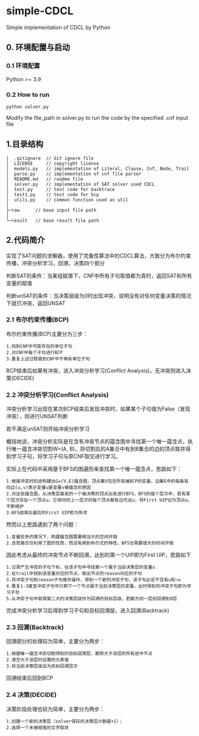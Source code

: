 # simple-CDCL

Simple implementation of CDCL by Python

## 0. 环境配置与启动

### 0.1 环境配置

Python >= 3.9

### 0.2 How to run

```
python solver.py
```

Modify the file_path in solver.py to run the code by the specified .cnf input file

## 1.目录结构

```
│  .gitignore  // Git ignore file
│  LICENSE     // copyright license
│  models.py   // implementation of Literal, Clause, Cnf, Node, Trail
│  parse.py    // implementation of cnf file parser
│  README.md   // readme file
│  solver.py   // implementation of SAT solver used CDCL
│  test.py     // test code for backtrace
│  test1.py    // test code for bcp
│  utils.py    // common function used as util
│  
├─raw      // base input file path
│      
└─result   // base result file path

```

## 2.代码简介

实现了SAT问题的求解器，使用了完备性算法中的CDCL算法，大致分为布尔约束传播，冲突分析学习，回溯，决策四个部分

判断SAT的条件：当某组赋值下，CNF中所有子句取值都为真时，返回SAT和所有变量的赋值

判断unSAT的条件：当决策层级为0时出现冲突，说明没有对任何变量决策的情况下就已冲突，返回UNSAT

### 2.1 布尔约束传播(BCP)

布尔约束传播(BCP)主要分为三步：

```
1.找到CNF中可能存在的单位子句
2.对CNF中每个子句进行BCP
3.重复上述过程直到CNF中不再有单位子句
```

BCP结束后如果有冲突，进入冲突分析学习(Conflict Analysis)，无冲突则进入决策(DECIDE)

### 2.2 冲突分析学习(Conflict Analysis)

冲突分析学习出现在某次BCP结束后发现冲突时，如果某个子句值为False（发现冲突），则进行UNSAT判断

若不满足unSAT则开始冲突分析学习

概括地说，冲突分析实际是在含有冲突节点的蕴含图中寻找第一个唯一蕴含点，执行唯一蕴含冲突切割W=(A, B)，将切割后的A集合中有到B集合的边的顶点取并得到学习子句，将学习子句与原CNF取交进行学习。

实际上在代码中采用基于BFS的图遍历来查找第一个唯一蕴含点，思路如下：

```
1.根据冲突时的迹构建出G=(V,E)蕴含图，顶点集V包含所有被BCP的变量，边集E中的每条有向边(u,v)表示变量u是变量v被蕴含的原因
2.对这张蕴含图，从决策层最高的一个被决策的顶点出发进行BFS，BFS的每个层次中，若有某个层次存在一个顶点u，它相邻的上一层次的每个顶点都有边可达u，将First UIP记为顶点u，不断维护
3.BFS结束后最后的First UIP即为所求
```

然而以上思路遇到了两个问题：

```
1.变量较多的情况下，构建蕴含图需要相当大的空间开销
2.该思路仅仅利用了图的性质，而没有用到布尔式的特性，BFS也需要很大的时间开销
```

因此考虑从最终的冲突节点不断回溯，达到的第一个UIP即为First UIP，思路如下

```
1.记录产生冲突的子句下标，在该子句中寻找第一个属于当前决策层的变量u
2.在trail中找到该变量对应的节点，取出节点的reason对应的子句
3.将冲突子句和reason子句做并操作，得到一个新的冲突子句，该子句必定不含有u和¬u
4.重复1-3直至冲突子句中只剩下一个节点属于当前决策层的变量，此时得到的冲突子句即为学习子句
5.从冲突子句中取得第二大的决策层级作为回溯的目标层级，若都为同一层则回溯到0层
```

完成冲突分析学习后得到学习子句和目标回溯层，进入回溯(Backtrack)

### 2.3 回溯(Backtrack)

回溯部分的处理较为简单，主要分为两步：

```
1.根据唯一蕴含冲突切割得到的目标回溯层，删除大于该层的所有迹中节点
2.清空大于该层时设置的元素值
3.将当前决策层级设为目标回溯层次
```

回溯结束后回到BCP

### 2.4 决策(DECIDE)

决策阶段处理也较为简单，主要分为两步：

```
1.创建一个新的决策层（solver保存的决策层计数器+1）；
2.选择一个未被赋值的文字取非
```

